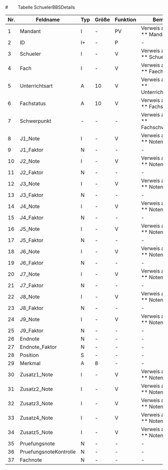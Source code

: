 #        Tabelle SchuelerBBSDetails


Nr.|Feldname|Typ|Größe|Funktion|Bemerkung
--|--|--|--|--|--
1|Mandant|I|-|PV|Verweis auf Tabelle ** Mandanten**
2|ID|I+|-|P|-
3|Schueler|I|-|V|Verweis auf Tabelle ** Schueler**
4|Fach|I|-|V|Verweis auf Tabelle ** Faecher**
5|Unterrichtsart|A|10|V|Verweis auf Tabelle ** Unterrichtsarten**
6|Fachstatus|A|10|V|Verweis auf Tabelle ** Fachstati**
7|Schwerpunkt|-|-|-|Verweis auf Tabelle ** Fachschwerpunkte**
8|J1_Note|I|-|V|Verweis auf Tabelle ** Noten**
9|J1_Faktor|N|-|-|-
10|J2_Note|I|-|V|Verweis auf Tabelle ** Noten**
11|J2_Faktor|N|-|-|-
12|J3_Note|I|-|V|Verweis auf Tabelle ** Noten**
13|J3_Faktor|N|-|-|-
14|J4_Note|I|-|V|Verweis auf Tabelle ** Noten**
15|J4_Faktor|N|-|-|-
16|J5_Note|I|-|V|Verweis auf Tabelle ** Noten**
17|J5_Faktor|N|-|-|-
18|J6_Note|I|-|V|Verweis auf Tabelle ** Noten**
19|J6_Faktor|N|-|-|-
20|J7_Note|I|-|V|Verweis auf Tabelle ** Noten**
21|J7_Faktor|N|-|-|-
22|J8_Note|I|-|V|Verweis auf Tabelle ** Noten**
23|J8_Faktor|N|-|-|-
24|J9_Note|I|-|V|Verweis auf Tabelle ** Noten**
25|J9_Faktor|N|-|-|-
26|Endnote|N|-|-|-
27|Endnote_Faktor|N|-|-|-
28|Position|S|-|-|-
29|Merkmal|A|8|-|-
30|Zusatz1_Note|I|-|V|Verweis auf Tabelle ** Noten**
31|Zusatz2_Note|I|-|V|Verweis auf Tabelle ** Noten**
32|Zusatz3_Note|I|-|V|Verweis auf Tabelle ** Noten**
33|Zusatz4_Note|I|-|V|Verweis auf Tabelle ** Noten**
34|Zusatz5_Note|I|-|V|Verweis auf Tabelle ** Noten**
35|Pruefungsnote|N|-|-|-
36|PruefungsnoteKontrolle|N|-|-|-
37|Fachnote|N|-|-|-
